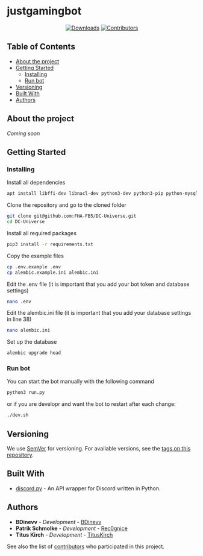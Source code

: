 # justgamingbot
<p align="center">
    <a href="https://github.com/FHA-FB5/DC-Universe/releases"><img src="https://img.shields.io/github/downloads/FHA-FB5/DC-Universe/total?label=Downloads&labelColor=30363D&color=2FBF50" alt="Downloads"></a>
    <a href="https://github.com/FHA-FB5/DC-Universe/graphs/contributors"><img src="https://img.shields.io/github/contributors/FHA-FB5/DC-Universe?label=Contributors&labelColor=30363D&color=2FBF50" alt="Contributors"></a>
</p>


## Table of Contents
* [About the project](#about-the-project)
* [Getting Started](#getting-started)
    * [Installing](#installing)
    * [Run bot](#run-bot)
* [Versioning](#versioning)
* [Built With](#built-with)
* [Authors](#authors)

## About the project
*Coming soon*

## Getting Started
### Installing

Install all dependencies
```BASH
apt install libffi-dev libnacl-dev python3-dev python3-pip python-mysqldb
```

Clone the repository and go to the cloned folder
```BASH
git clone git@github.com:FHA-FB5/DC-Universe.git
cd DC-Universe
```

Install all required packages
```bash
pip3 install -r requirements.txt
```

Copy the example files
```bash
cp .env.example .env
cp alembic.example.ini alembic.ini
```

Edit the .env file (it is important that you add your bot token and database settings)
```bash
nano .env 
```

Edit the alembic.ini file (it is important that you add your database settings in line 38)
```bash
nano alembic.ini
```

Set up the database
```bash
alembic upgrade head
```

### Run bot
You can start the bot manually with the following command
```bash
python3 run.py 
```

or if you are developr and want the bot to restart after each change:
```bash
./dev.sh
```

## Versioning
We use [SemVer](http://semver.org/) for versioning. For available versions, see the [tags on this repository](https://github.com/FHA-FB5/DC-Universe/tags). 

## Built With
* [discord.py](https://github.com/Rapptz/discord.py) - An API wrapper for Discord written in Python.

## Authors
* **BDinevv** - *Development* - [BDinevv](https://github.com/BDinevv)
* **Patrik Schmolke** - *Development* - [Rec0gnice](https://github.com/Rec0gnice)
* **Titus Kirch** - *Development* - [TitusKirch](https://github.com/TitusKirch)

See also the list of [contributors](https://github.com/FHA-FB5/DC-Universe/graphs/contributors) who participated in this project.